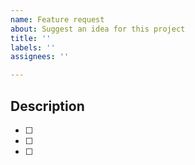 ```yaml
---
name: Feature request
about: Suggest an idea for this project
title: ''
labels: ''
assignees: ''

---
```


## Description
> 

- [ ] 
- [ ]
- [ ]
